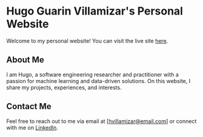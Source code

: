 # Hugo Guarin Villamizar's Personal Website

Welcome to my personal website! You can visit the live site [here](https://hrguarinv.github.io/index.html).

## About Me

I am Hugo, a software engineering researcher and practitioner with a passion for machine learning and data-driven solutions. On this website, I share my projects, experiences, and interests.

## Contact Me

Feel free to reach out to me via email at [hvillamizar@email.com] or connect with me on [LinkedIn](https://www.linkedin.com/in/hrguarin/).
